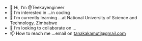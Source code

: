 - 👋 Hi, I’m @Teekayengineer
- 👀 I’m interested in ...in coding
- 🌱 I’m currently learning ...at National University of Science and  Technology, Zimbabwe
- 💞️ I’m looking to collaborate on ...
- 📫 How to reach me ...email on tanakakamuti@gmail.com

<!---
Teekayengineer/Teekayengineer is a ✨ special ✨ repository because its `README.md` (this file) appears on your GitHub profile.
You can click the Preview link to take a look at your changes.
--->
